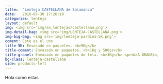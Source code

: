 ```yaml
---
title:  "Lenteja CASTELLANA de Salamanca"
date:   2016-07-30 17:26:19
categories: lenteja
layout: default
img: <img src='img/sm_lentejas/castellana.png'>
img-detail-bag: <img src='img/LENTEJA-CASTELLANA.png'>
img-big-bag: <img src='img/lenteja-pardina-5K.png'>
coment: Este es el uno
title-5K: Envasado en paquetes. <b>5Kg</b>
title-coment: Envasado en paquetes. <b>1Kg y 500gr</b>
title-granel: Envasado en paquetes de tela. <b>1Kg</b> <p><b>A GRANEL</b><br> Envasado en sacos de <b>10Kg, 25Kg</b> 
bg-class: lenteja-castellana 
side: products-left
---
```


Hola como estas